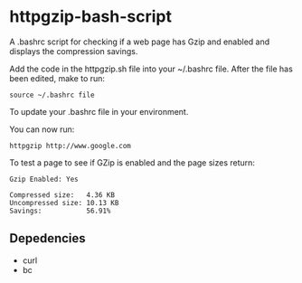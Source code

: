 # httpgzip-bash-script
A .bashrc script for checking if a web page has Gzip and enabled and displays the compression savings.

Add the code in the httpgzip.sh file into your ~/.bashrc file. After the file has been edited, make to run:

```
source ~/.bashrc file
```

To update your .bashrc file in your environment.

You can now run:

```
httpgzip http://www.google.com
```

To test a page to see if GZip is enabled and the page sizes return:

```
Gzip Enabled: Yes

Compressed size:   4.36 KB
Uncompressed size: 10.13 KB
Savings:           56.91%
```

## Depedencies

* curl
* bc

